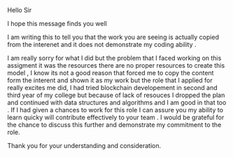 Hello Sir

I hope this message finds you well 

I am writing this to tell you that the work you are seeing is actually copied from the interenet and it does not demonstrate my coding ability .

I am really sorry for what I did but the problem that I faced working on this assigment it was the resources there are no proper resources to create this model , I know its not a good reason that forced me to copy the content form the interent and shown it as my work but the role that I applied for really excites me did, I had tried blockchain developement in second and third year of my college but because of lack of resouces I dropped the plan and continued with data structures and algorithms and I am good in that too . If I had given a chances to work for this role I can assure you my ability to learn quicky will contribute effectively to your team . I would be grateful for the chance to discuss this further and demonstrate my commitment to the role.

Thank you for your understanding and consideration.

